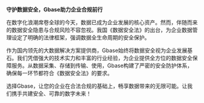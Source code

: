**守护数据安全，Gbase助力企业合规前行**

在数字化浪潮席卷全球的今天，数据已成为企业发展的核心资产。然而，伴随而来的数据安全隐患与合规风险不容忽视。我国《数据安全法》的出台，为企业数据管理设定了明确的法律框架，强调数据全生命周期的安全保护。

作为国内领先的大数据解决方案提供商，Gbase始终将数据安全视为企业发展基石。我们凭借强大的技术实力和丰富的行业经验，为企业提供全方位的数据安全保障服务。从数据采集、存储到传输、使用，Gbase构建了严密的安全防护体系，确保每一环节都符合《数据安全法》的要求。

选择Gbase，让您的企业在合法合规的基础上，畅享数据带来的无限可能。让我们携手共建安全、可靠的数字未来！
